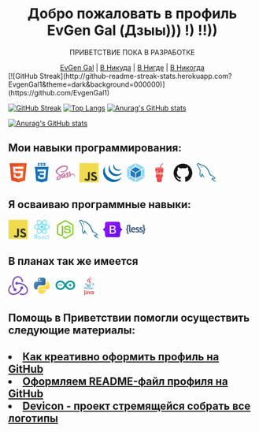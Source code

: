 <div align="center">
  <h1>Добро пожаловать в профиль EvGen Gal (Дзыы))) !) !!))</h1>
  <p>ПРИВЕТСТВИЕ ПОКА В РАЗРАБОТКЕ</p>
    <a href="#" target="_blank">EvGen Gal</a> | 
    <a href="#" target="_blank">В Никуда</a> | 
    <a href="#" target="_blank">В Нигде</a> | 
    <a href="#" target="_blank">В Никогда</a>
</div>
<!-- [![EvGen Gal][EvGen]][vk] | 
[![В Никуда][nowhereTo]][nwt] | 
[![В Нигде][nowhere]][nwe] | 
[![В Никогда][inNever]][inr] -->
[![GitHub Streak](http://github-readme-streak-stats.herokuapp.com?EvgenGal1&theme=dark&background=000000)](https://github.com/EvgenGal1)


[![GitHub Streak](http://github-readme-streak-stats.herokuapp.com?user=EvgenGal1&theme=dark&hide_border=true&date_format=M%20j%5B%2C%20Y%5D&stroke=DD2727&fire=DD2727)](https://git.io/streak-stats)
[![Top Langs](https://github-readme-stats.vercel.app/api/top-langs/?username=EvgenGal1&layout=compact&theme=vision-friendly-dark)](https://github.com/anuraghazra/github-readme-stats)
[![Anurag's GitHub stats](https://github-readme-stats.vercel.app/api?username=EvgenGal1&show_icons=true)](https://github.com/EvgenGal1)

[![Anurag's GitHub stats](https://github-readme-stats.vercel.app/api?username=EvgenGal1)](https://github.com/EvgenGal1)

<h2>Мои навыки программирования:</h2>
<div>
  <img src="https://github.com/devicons/devicon/blob/master/icons/html5/html5-original.svg" title="HTML5" alt="HTML" width="40" height="40" margin-left="5px"/>&nbsp;
  <img src="https://github.com/devicons/devicon/blob/master/icons/css3/css3-plain-wordmark.svg"  title="CSS3" alt="CSS" width="40" height="40" margin-left="5px"/>&nbsp;
  <img src="https://github.com/devicons/devicon/blob/master/icons/sass/sass-original.svg" title="SCSS" alt="SCSS" width="40" height="40" margin-left="5px"/>&nbsp;
  <img src="https://github.com/devicons/devicon/blob/master/icons/javascript/javascript-original.svg" title="JS" alt="JS" width="40" height="40" margin-left="5px"/>&nbsp;
  <img src="https://github.com/devicons/devicon/blob/master/icons/jquery/jquery-original.svg" title="jQuery" alt="jQuery" width="40" height="40" margin-left="5px"/>&nbsp;
  <img src="https://github.com/devicons/devicon/blob/master/icons/webpack/webpack-original.svg" title="WebPack" alt="WebPack" width="40" height="40" margin-left="5px"/>&nbsp;
  <img src="https://github.com/devicons/devicon/blob/master/icons/gulp/gulp-plain.svg" title="Gulp" alt="Gulp" width="40" height="40" margin-left="5px"/>&nbsp;
  <img src="https://github.com/devicons/devicon/blob/master/icons/github/github-original.svg" title="Github" alt="Github" width="40" height="40" margin-left="5px"/>&nbsp;
  <img src="https://github.com/devicons/devicon/blob/master/icons/mysql/mysql-original.svg" title="MySQL" alt="MySQL" width="40" height="40" margin-left="5px"/>&nbsp;
<div/>

<h2>Я осваиваю программные навыки:</h2>
<div>
  <img src="https://github.com/devicons/devicon/blob/master/icons/javascript/javascript-original.svg" title="JS" alt="JS" width="40" height="40" margin-left="5px"/>&nbsp;
  <img src="https://github.com/devicons/devicon/blob/master/icons/react/react-original-wordmark.svg" title="React" alt="React" width="40" height="40" margin-left="5px"/>&nbsp;
  <img src="https://github.com/devicons/devicon/blob/master/icons/nodejs/nodejs-original.svg" title="NodeJS" alt="NodeJS" width="40" height="40" margin-left="5px"/>&nbsp;
  <img src="https://github.com/devicons/devicon/blob/master/icons/mysql/mysql-original.svg" title="MySQL"  alt="MySQL" width="40" height="40" margin-left="5px"/>&nbsp;
  <img src="https://github.com/devicons/devicon/blob/master/icons/bootstrap/bootstrap-original.svg" title="Bootstrap" alt="Bootstrap" width="40" height="40" margin-left="5px"/>&nbsp;
  <img src="https://github.com/devicons/devicon/blob/master/icons/less/less-plain-wordmark.svg" title="LESS" alt="LESS" width="40" height="40" margin-left="5px"/>&nbsp;
<div/>
  
<h2>В планах так же имеется</h2>
<div>
  <img src="https://github.com/devicons/devicon/blob/master/icons/redux/redux-original.svg" title="Redux" alt="Redux " width="40" height="40" margin-left="5px"/>&nbsp;
  <img src="https://github.com/devicons/devicon/blob/master/icons/python/python-original.svg" title="Python" alt="Python " width="40" height="40" margin-left="5px"/>&nbsp;
  <img src="https://github.com/devicons/devicon/blob/master/icons/arduino/arduino-original.svg" title="Git" **alt="Git" width="40" height="40" margin-left="5px"/>&nbsp;
  <img src="https://github.com/devicons/devicon/blob/master/icons/java/java-original-wordmark.svg" title="Java" alt="Java" width="40" height="40" margin-left="5px"/>&nbsp;
<div/>

  
<h2>Помощь в Приветствии помогли осуществить следующие материалы:<h2/>
<div>
    <li><a href="https://proglib.io/p/kak-kreativno-oformit-profil-na-github-chtoby-on-privlekal-vnimanie-2022-03-17" target="_blank">Как креативно оформить профиль на GitHub</a>
    <li><a href="https://habr.com/ru/post/649363/" target="_self">Оформляем README-файл профиля на GitHub</a>
    <li><a href="https://github.com/devicons/devicon/tree/master/icons" target="_self">Devicon - проект стремящейся собрать все логотипы</a>
<div/>
<!--
**EvgenGal1/EvgenGal1** is a ✨ _special_ ✨ repository because its `README.md` (this file) appears on your GitHub profile.

Here are some ideas to get you started:

- 🔭 I’m currently working on ...
- 🌱 I’m currently learning ...
- 👯 I’m looking to collaborate on ...
- 🤔 I’m looking for help with ...
- 💬 Ask me about ...
- 📫 How to reach me: ...
- 😄 Pronouns: ...
- ⚡ Fun fact: ...
-->
